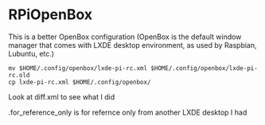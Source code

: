 # RPiOpenBox

This is a better OpenBox configuration (OpenBox is the default window manager that comes with LXDE desktop environment, as used by Raspbian, Lubuntu, etc.)

    mv $HOME/.config/openbox/lxde-pi-rc.xml $HOME/.config/openbox/lxde-pi-rc.old
    cp lxde-pi-rc.xml $HOME/.config/openbox/

Look at diff.xml to see what I did

.for_reference_only is for refernce only from another LXDE desktop I had
